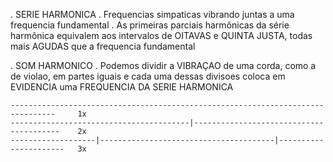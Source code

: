 . SERIE HARMONICA
    . Frequencias simpaticas vibrando juntas a uma frequencia fundamental
    . As primeiras parciais harmônicas da série harmônica equivalem aos intervalos de OITAVAS e QUINTA JUSTA, todas mais AGUDAS que a frequencia fundamental

. SOM HARMONICO
    . Podemos dividir a VIBRAÇAO de uma corda, como a de violao, em partes iguais e cada uma dessas divisoes coloca em EVIDENCIA uma FREQUENCIA DA SERIE HARMONICA

    --------------------------------------------------------------------------------     1x
    ----------------------------------------|----------------------------------------    2x
    -------------------|---------------------------------------|----------------------   3x